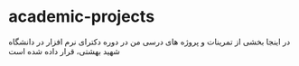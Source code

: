 # academic-projects
در اینجا بخشی از تمرینات و پروژه های درسی من در دوره دکترای نرم افزار در دانشگاه شهید بهشتی، قرار داده شده است
